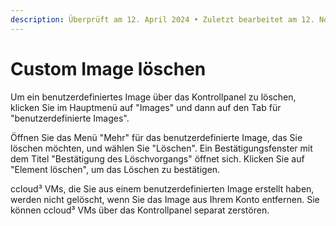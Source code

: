 ```yaml
---
description: Überprüft am 12. April 2024 • Zuletzt bearbeitet am 12. November 2024
---
```


# Custom Image löschen

Um ein benutzerdefiniertes Image über das Kontrollpanel zu löschen, klicken Sie im Hauptmenü auf "Images" und dann auf den Tab für "benutzerdefinierte Images".

Öffnen Sie das Menü "Mehr" für das benutzerdefinierte Image, das Sie löschen möchten, und wählen Sie "Löschen". Ein Bestätigungsfenster mit dem Titel "Bestätigung des Löschvorgangs" öffnet sich. Klicken Sie auf "Element löschen", um das Löschen zu bestätigen.

ccloud³ VMs, die Sie aus einem benutzerdefinierten Image erstellt haben, werden nicht gelöscht, wenn Sie das Image aus Ihrem Konto entfernen. Sie können ccloud³ VMs über das Kontrollpanel separat zerstören.
